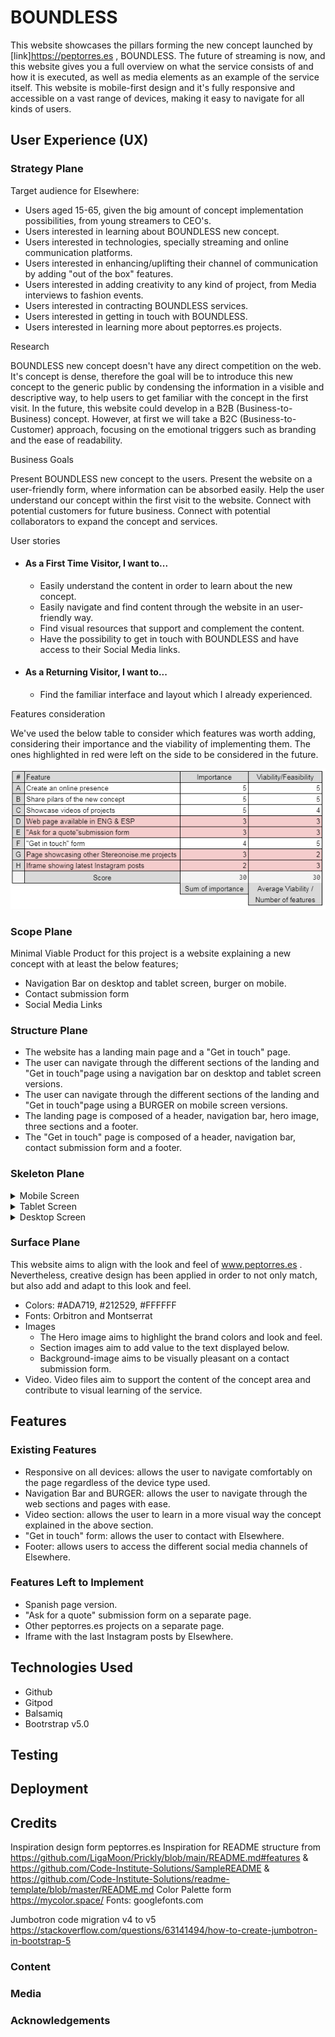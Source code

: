 # BOUNDLESS

This website showcases the pillars forming the new concept launched by [link]https://peptorres.es , BOUNDLESS.
The future of streaming is now, and this website gives you a full overview on what the service consists of and 
how it is executed, as well as media elements as an example of the service itself.
This website is mobile-first design and it's fully responsive and accessible on a vast range of devices, making it easy to navigate for all kinds of users.
 
## User Experience (UX)

### Strategy Plane
Target audience for Elsewhere:

- Users aged 15-65, given the big  amount of concept implementation possibilities, from young streamers to CEO's.
- Users interested in learning about BOUNDLESS new concept.
- Users interested in technologies, specially streaming and online communication platforms.
- Users interested in enhancing/uplifting their channel of communication by adding "out of the box" features.
- Users interested in adding creativity to any kind of project, from Media interviews to fashion events.
- Users interested in contracting BOUNDLESS services.
- Users interested in getting in touch with BOUNDLESS.
- Users interested in learning more about peptorres.es projects.

Research

BOUNDLESS new concept doesn't have any direct competition on the web. It's concept is dense,
therefore the goal will be to introduce this new concept to the generic public by condensing the
information in a visible and descriptive way, to help users to get familiar with the concept in the first visit.
In the future, this website could develop in a B2B (Business-to-Business) concept. However, at first we will take a B2C (Business-to-Customer) approach,
focusing on the emotional triggers such as branding and the ease of readability.

Business Goals

Present BOUNDLESS new concept to the users.
Present the website on a user-friendly form, where information can be absorbed easily.
Help the user understand our concept within the first visit to the website.
Connect with potential customers for future business.
Connect with potential collaborators to expand the concept and services.

User stories 
- #### As a First Time Visitor, I want to...
    - Easily understand the content in order to learn about the new concept.
    - Easily navigate and find content through the website in an user-friendly way.
    - Find visual resources that support and complement the content.
    - Have the possibility to get in touch with BOUNDLESS and have access to their Social Media links.

- #### As a Returning Visitor, I want to...
    - Find the familiar interface and layout which I already experienced.

Features consideration

We've used the below table to consider which features was worth adding, considering their
importance and the viability of implementing them. The ones highlighted in red were left on the side 
to be considered in the future.

![alt](readme-images/road-map.png)

### Scope Plane

Minimal Viable Product for this project is a website explaining a new concept with at least the below features;

- Navigation Bar on desktop and tablet screen, burger on mobile.
- Contact submission form
- Social Media Links

### Structure Plane
- The website has a landing main page and a "Get in touch" page.
- The user can navigate through the different sections of the landing and "Get in touch"page
using a navigation bar on desktop and tablet screen versions.
- The user can navigate through the different sections of the landing and "Get in touch"page
using a BURGER on mobile screen versions.
- The landing page is composed of a header, navigation bar, hero image, three sections and a footer.
- The "Get in touch" page is composed of a header, navigation bar, contact submission form and a footer.

### Skeleton Plane
<details>
        <summary>Mobile Screen</summary>
        <img src="/wireframe-mobile.png"/>
</details>
<details>
        <summary>Tablet Screen</summary>
        <img src="/wireframe-tablet.png"/>
</details>
<details>
        <summary>Desktop Screen</summary>
        <img src="/wireframe-desktop.png"/>
</details>

### Surface Plane
This website aims to align with the look and feel of www.peptorres.es .
Nevertheless, creative design has been applied in order to not only match, but also add and adapt to this look and feel.
 
- Colors: #ADA719, #212529, #FFFFFF
- Fonts: Orbitron and Montserrat
- Images
    - The Hero image aims to highlight the brand colors and look and feel.
    - Section images aim to add value to the text displayed below.
    - Background-image aims to be visually pleasant on a contact submission form.
- Video. Video files aim to support the content of the concept area and contribute to
visual learning of the service.

## Features

### Existing Features
- Responsive on all devices: allows the user to navigate comfortably on the page regardless of the device type used.
- Navigation Bar and BURGER: allows the user to navigate through the web sections and pages with ease.
- Video section: allows the user to learn in a more visual way the concept explained in the above section.
- "Get in touch" form: allows the user to contact with Elsewhere.
- Footer: allows users to access the different social media channels of Elsewhere.

### Features Left to Implement
- Spanish page version.
- "Ask for a quote" submission form on a separate page.
- Other peptorres.es projects on a separate page.
- Iframe with the last Instagram posts by Elsewhere. 

## Technologies Used
- Github
- Gitpod
- Balsamiq
- Bootrstrap v5.0
## Testing

## Deployment

## Credits
Inspiration design form peptorres.es
Inspiration for README structure from  https://github.com/LigaMoon/Prickly/blob/main/README.md#features & https://github.com/Code-Institute-Solutions/SampleREADME & https://github.com/Code-Institute-Solutions/readme-template/blob/master/README.md
Color Palette form https://mycolor.space/
Fonts: googlefonts.com

Jumbotron code migration v4 to v5 https://stackoverflow.com/questions/63141494/how-to-create-jumbotron-in-bootstrap-5

### Content

### Media

### Acknowledgements


